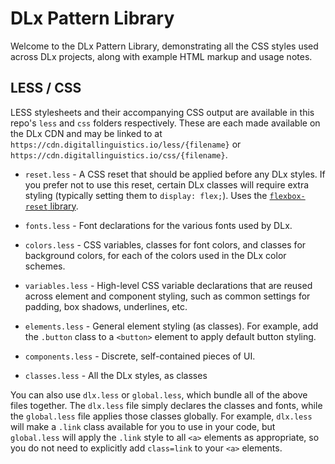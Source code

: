 # DLx Pattern Library
Welcome to the DLx Pattern Library, demonstrating all the CSS styles used across DLx projects, along with example HTML markup and usage notes.

## LESS / CSS
LESS stylesheets and their accompanying CSS output are available in this repo's `less` and `css` folders respectively. These are each made available on the DLx CDN and may be linked to at `https://cdn.digitallinguistics.io/less/{filename}` or `https://cdn.digitallinguistics.io/css/{filename}`.

  - `reset.less` - A CSS reset that should be applied before any DLx styles. If you prefer not to use this reset, certain DLx classes will require extra styling (typically setting them to `display: flex;`). Uses the [`flexbox-reset` library][1].

  - `fonts.less` - Font declarations for the various fonts used by DLx.

  - `colors.less` - CSS variables, classes for font colors, and classes for background colors, for each of the colors used in the DLx color schemes.

  - `variables.less` - High-level CSS variable declarations that are reused across element and component styling, such as common settings for padding, box shadows, underlines, etc.

  - `elements.less` - General element styling (as classes). For example, add the `.button` class to a `<button>` element to apply default button styling.

  - `components.less` - Discrete, self-contained pieces of UI.

  - `classes.less` - All the DLx styles, as classes

You can also use `dlx.less` or `global.less`, which bundle all of the above files together. The `dlx.less` file simply declares the classes and fonts, while the `global.less` file applies those classes globally. For example, `dlx.less` will make a `.link` class available for you to use in your code, but `global.less` will apply the `.link` style to all `<a>` elements as appropriate, so you do not need to explicitly add `class=link` to your `<a>` elements.

[1]: https://yarnpkg.com/en/package/flexbox-reset
